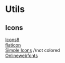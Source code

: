 # Utils

## Icons
[Icons8](https://icons8.com/) <br>
[flaticon](https://www.flaticon.com/) <br>
[Simple Icons](https://simpleicons.org/) //not colored <br>
[Onlinewebfonts](https://www.onlinewebfonts.com/icon/) <br>
